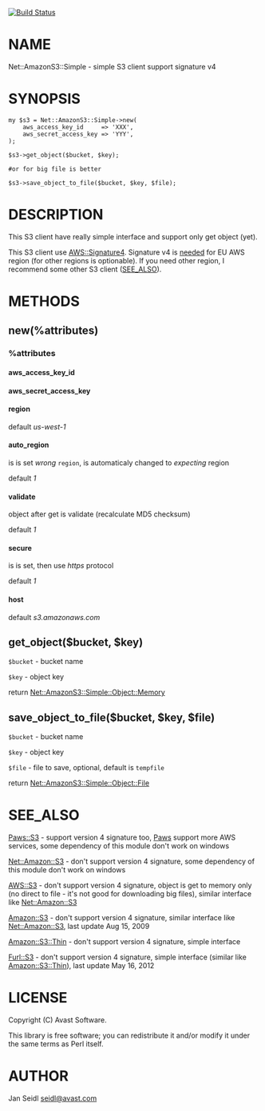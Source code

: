 [![Build Status](https://travis-ci.org/JaSei/Net-AmazonS3-Simple.svg?branch=master)](https://travis-ci.org/JaSei/Net-AmazonS3-Simple)
# NAME

Net::AmazonS3::Simple - simple S3 client support signature v4

# SYNOPSIS

    my $s3 = Net::AmazonS3::Simple->new(
        aws_access_key_id     => 'XXX',
        aws_secret_access_key => 'YYY',
    );

    $s3->get_object($bucket, $key);

    #or for big file is better
    
    $s3->save_object_to_file($bucket, $key, $file);

# DESCRIPTION

This S3 client have really simple interface and support only get object (yet).

This S3 client use [AWS::Signature4](https://metacpan.org/pod/AWS::Signature4). Signature v4 is [needed](http://stackoverflow.com/questions/26533245/the-authorization-mechanism-you-have-provided-is-not-supported-please-use-aws4) for EU AWS region (for other regions is optionable).
If you need other region, I recommend some other S3 client ([SEE\_ALSO](#see_also)).

# METHODS

## new(%attributes)

### %attributes

#### aws\_access\_key\_id

#### aws\_secret\_access\_key

#### region

default _us-west-1_

#### auto\_region

is is set _wrong_ `region`, is automaticaly changed to _expecting_ region 

default _1_

#### validate

object after get is validate (recalculate MD5 checksum)

default _1_

#### secure

is is set, then use _https_ protocol

default _1_

#### host

default _s3.amazonaws.com_

## get\_object($bucket, $key)

`$bucket` - bucket name

`$key` - object key

return [Net::AmazonS3::Simple::Object::Memory](https://metacpan.org/pod/Net::AmazonS3::Simple::Object::Memory)

## save\_object\_to\_file($bucket, $key, $file)

`$bucket` - bucket name

`$key` - object key

`$file` - file to save, optional, default is `tempfile` 

return [Net::AmazonS3::Simple::Object::File](https://metacpan.org/pod/Net::AmazonS3::Simple::Object::File)

# SEE\_ALSO

[Paws::S3](https://metacpan.org/pod/Paws::S3) - support version 4 signature too,
[Paws](https://metacpan.org/pod/Paws) support more AWS services,
some dependency of this module don't work on windows

[Net::Amazon::S3](https://metacpan.org/pod/Net::Amazon::S3) - don't support version 4 signature,
some dependency of this module don't work on windows

[AWS::S3](https://metacpan.org/pod/AWS::S3) - don't support version 4 signature,
object is get to memory only (no direct to file - it's not good for downloading big files),
similar interface like [Net::Amazon::S3](https://metacpan.org/pod/Net::Amazon::S3)

[Amazon::S3](https://metacpan.org/pod/Amazon::S3) - don't support version 4 signature,
similar interface like [Net::Amazon::S3](https://metacpan.org/pod/Net::Amazon::S3),
last update Aug 15, 2009

[Amazon::S3::Thin](https://metacpan.org/pod/Amazon::S3::Thin) - don't support version 4 signature,
simple interface

[Furl::S3](https://metacpan.org/pod/Furl::S3) - don't support version 4 signature,
simple interface (similar like [Amazon::S3::Thin](https://metacpan.org/pod/Amazon::S3::Thin)),
last update May 16, 2012

# LICENSE

Copyright (C) Avast Software.

This library is free software; you can redistribute it and/or modify
it under the same terms as Perl itself.

# AUTHOR

Jan Seidl <seidl@avast.com>
